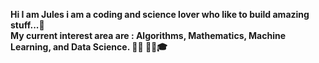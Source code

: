 <b>Hi I am Jules i  am a coding and science lover who like to build amazing  stuff...🧠</b><br>
<b>My current interest area are : Algorithms, Mathematics, Machine Learning, and Data Science. 👨‍💻 👨‍👊🎓</b>
